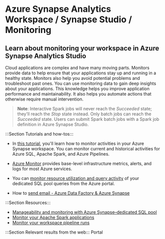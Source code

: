 # Azure Synapse Analytics Workspace / Synapse Studio / Monitoring

## Learn about monitoring your workspace in Azure Synapse Analytics Studio

Cloud applications are complex and have many moving parts. Monitors provide data to help ensure that your applications stay up and running in a healthy state. Monitors also help you avoid potential problems and troubleshoot past ones. You can use monitoring data to gain deep insights about your applications. This knowledge helps you improve application performance and maintainability. It also helps you automate actions that otherwise require manual intervention.

> **Note**: Interactive Spark jobs will never reach the *Succeeded* state; they'll reach the *Stop* state instead. Only batch jobs can reach the *Succeeded* state. Users can submit Spark batch jobs with a Spark job definition in Azure Synapse Studio. 


:::Section Tutorials and how-tos:::

- In [this tutorial](https://docs.microsoft.com/azure/synapse-analytics/get-started-monitor), you'll learn how to monitor activities in your Azure Synapse workspace. You can monitor current and historical activities for Azure SQL, Apache Spark, and Azure Pipelines. 

- [Azure Monitor](https://docs.microsoft.com/azure/synapse-analytics/monitoring/how-to-monitor-using-azure-monitor) provides base-level infrastructure metrics, alerts, and logs for most Azure services.

- You can [monitor resource utilization and query activity](https://docs.microsoft.com/azure/synapse-analytics/sql-data-warehouse/sql-data-warehouse-concept-resource-utilization-query-activity?toc=/azure/synapse-analytics/toc.json&bc=/azure/synapse-analytics/breadcrumb/toc.json) of your dedicated SQL pool queries from the Azure portal.

- How to [send email - Azure Data Factory & Azure Synapse](https://docs.microsoft.com/azure/data-factory/how-to-send-email)

:::Section Resources:::

- [Manageability and monitoring with Azure Synapse&ndash;dedicated SQL pool](https://docs.microsoft.com/azure/synapse-analytics/sql-data-warehouse/sql-data-warehouse-overview-manageability-monitoring?toc=/azure/synapse-analytics/toc.json&bc=/azure/synapse-analytics/breadcrumb/toc.json)
- [Monitor your Apache Spark applications](https://docs.microsoft.com/azure/synapse-analytics/monitoring/how-to-monitor-spark-applications#accessing-the-list-of-spark-applications)
- [Monitor your workspace pipeline runs](https://docs.microsoft.com/azure/synapse-analytics/monitoring/how-to-monitor-pipeline-runs)


:::Section Relevant results from the web:::
<azureKB>
    <client>Portal</client>
</azureKB>